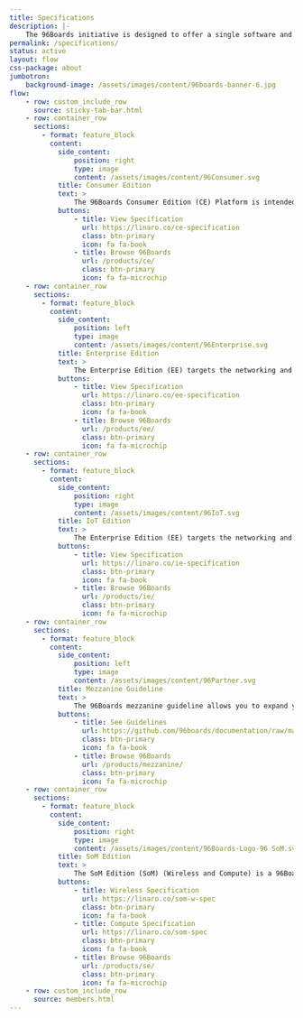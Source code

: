 ```yaml
---
title: Specifications
description: |-
    The 96Boards initiative is designed to offer a single software and hardware community across multiple vendor boards supporting a range of different features.
permalink: /specifications/
status: active
layout: flow
css-package: about
jumbotron:
    background-image: /assets/images/content/96boards-banner-6.jpg
flow:
    - row: custom_include_row
      source: sticky-tab-bar.html
    - row: container_row
      sections:
        - format: feature_block
          content:
            side_content:
                position: right
                type: image
                content: /assets/images/content/96Consumer.svg
            title: Consumer Edition
            text: >
                The 96Boards Consumer Edition (CE) Platform is intended to support Low cost Single Board Computer use, Open Source community software development, Maker community, Embedded System OEMs requiring low cost off-the-shelf CPU modules and Community engineering activities.
            buttons:
                - title: View Specification
                  url: https://linaro.co/ce-specification
                  class: btn-primary
                  icon: fa fa-book
                - title: Browse 96Boards
                  url: /products/ce/
                  class: btn-primary
                  icon: fa fa-microchip
    - row: container_row
      sections:
        - format: feature_block
          content:
            side_content:
                position: left
                type: image
                content: /assets/images/content/96Enterprise.svg
            title: Enterprise Edition
            text: >
                The Enterprise Edition (EE) targets the networking and server segments.
            buttons:
                - title: View Specification
                  url: https://linaro.co/ee-specification
                  class: btn-primary
                  icon: fa fa-book
                - title: Browse 96Boards
                  url: /products/ee/
                  class: btn-primary
                  icon: fa fa-microchip
    - row: container_row
      sections:
        - format: feature_block
          content:
            side_content:
                position: right
                type: image
                content: /assets/images/content/96IoT.svg
            title: IoT Edition
            text: >
                The Enterprise Edition (EE) targets the networking and server segments.
            buttons:
                - title: View Specification
                  url: https://linaro.co/ie-specification
                  class: btn-primary
                  icon: fa fa-book
                - title: Browse 96Boards
                  url: /products/ie/
                  class: btn-primary
                  icon: fa fa-microchip
    - row: container_row
      sections:
        - format: feature_block
          content:
            side_content:
                position: left
                type: image
                content: /assets/images/content/96Partner.svg
            title: Mezzanine Guideline
            text: >
                The 96Boards mezzanine guideline allows you to expand your **Consumer Edition** or **Enterprise Edition** 96Boards with new interfaces for IoT, industrial control, and other embedded applications. See the mezzanine guidelines for some helpful resources.
            buttons:
                - title: See Guidelines
                  url: https://github.com/96boards/documentation/raw/master/mezzanine/files/mezzanine-design-guidelines.pdf
                  class: btn-primary
                  icon: fa fa-book
                - title: Browse 96Boards
                  url: /products/mezzanine/
                  class: btn-primary
                  icon: fa fa-microchip
    - row: container_row
      sections:
        - format: feature_block
          content:
            side_content:
                position: right
                type: image
                content: /assets/images/content/96Boards-Logo-96 SoM.svg
            title: SoM Edition
            text: >
                The SoM Edition (SoM) (Wireless and Compute) is a 96Boards specification which encourages the development of reliable and cost-effective embedded platforms for building end-products.
            buttons:
                - title: Wireless Specification
                  url: https://linaro.co/som-w-spec
                  class: btn-primary
                  icon: fa fa-book
                - title: Compute Specification
                  url: https://linaro.co/som-spec
                  class: btn-primary
                  icon: fa fa-book
                - title: Browse 96Boards
                  url: /products/se/
                  class: btn-primary
                  icon: fa fa-microchip
    - row: custom_include_row
      source: members.html
---
```

